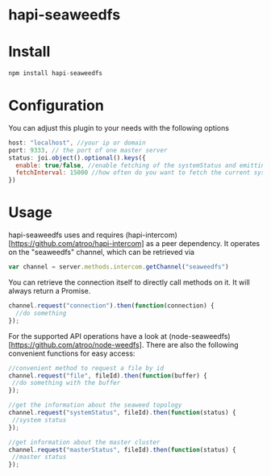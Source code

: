 # hapi-seaweedfs

# Install

```javascript
npm install hapi-seaweedfs
``` 

# Configuration

You can adjust this plugin to your needs with the following options
```javascript
host: "localhost", //your ip or domain
port: 9333, // the port of one master server
status: joi.object().optional().keys({
  enable: true/false, //enable fetching of the systemStatus and emitting an event on the seaweedfs intercom channel
  fetchInterval: 15000 //how often do you want to fetch the current system status in milliseconds
})
```

# Usage

hapi-seaweedfs uses and requires (hapi-intercom)[https://github.com/atroo/hapi-intercom] as a peer dependency. It operates on the "seaweedfs" channel, which can be retrieved via

```javascript
var channel = server.methods.intercom.getChannel("seaweedfs")
```

You can retrieve the connection itself to directly call methods on it. It will always return a Promise. 
```javascript
channel.request("connection").then(function(connection) {
  //do something
});
```
For the supported API operations have a look at (node-seaweedfs)[https://github.com/atroo/node-weedfs]. There are also the following convenient functions for easy access:
 ```javascript
//convenient method to request a file by id
channel.request("file", fileId).then(function(buffer) {
  //do something with the buffer
});

//get the information about the seaweed topology
channel.request("systemStatus", fileId).then(function(status) {
  //system status
});

//get information about the master cluster
channel.request("masterStatus", fileId).then(function(status) {
  //master status
});
 ```

